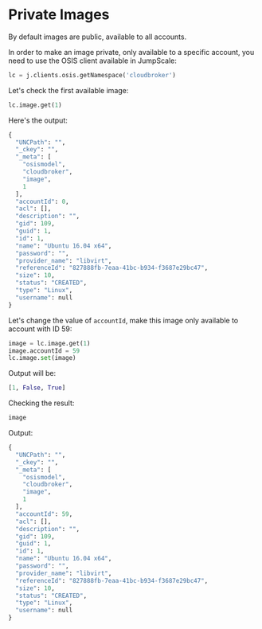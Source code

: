 # Private Images

By default images are public, available to all accounts.

In order to make an image private, only available to a specific account, you need to use the OSIS client available in JumpScale:
```python
lc = j.clients.osis.getNamespace('cloudbroker')
```

Let's check the first available image:
```python
lc.image.get(1)
```

Here's the output:
```python
{
  "UNCPath": "",
  "_ckey": "",
  "_meta": [
    "osismodel",
    "cloudbroker",
    "image",
    1
  ],
  "accountId": 0,
  "acl": [],
  "description": "",
  "gid": 109,
  "guid": 1,
  "id": 1,
  "name": "Ubuntu 16.04 x64",
  "password": "",
  "provider_name": "libvirt",
  "referenceId": "827888fb-7eaa-41bc-b934-f3687e29bc47",
  "size": 10,
  "status": "CREATED",
  "type": "Linux",
  "username": null
}
```

Let's change the value of `accountId`, make this image only available to account with ID 59:
```python
image = lc.image.get(1)
image.accountId = 59
lc.image.set(image)
```

Output will be:
```python
[1, False, True]
```

Checking the result:
```python
image
```

Output:
```python
{
  "UNCPath": "",
  "_ckey": "",
  "_meta": [
    "osismodel",
    "cloudbroker",
    "image",
    1
  ],
  "accountId": 59,
  "acl": [],
  "description": "",
  "gid": 109,
  "guid": 1,
  "id": 1,
  "name": "Ubuntu 16.04 x64",
  "password": "",
  "provider_name": "libvirt",
  "referenceId": "827888fb-7eaa-41bc-b934-f3687e29bc47",
  "size": 10,
  "status": "CREATED",
  "type": "Linux",
  "username": null
}
```